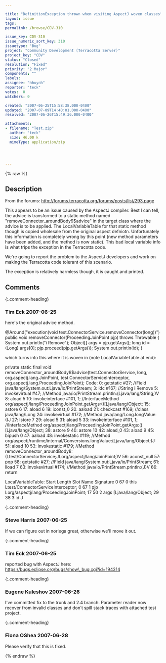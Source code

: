 ```yaml
---

title: "DefinitionException thrown when visiting AspectJ woven classes"
layout: issue
tags: 
permalink: /browse/CDV-310

issue_key: CDV-310
issue_numeric_sort_key: 310
issuetype: "Bug"
project: "Community Development (Terracotta Server)"
project_key: "CDV"
status: "Closed"
resolution: "Fixed"
priority: "2 Major"
components: ""
labels: 
assignee: "hhuynh"
reporter: "teck"
votes:  0
watchers: 0

created: "2007-06-25T15:58:38.000-0400"
updated: "2007-07-09T14:40:01.000-0400"
resolved: "2007-06-26T15:49:36.000-0400"

attachments:
- filename: "Test.zip"
  author: "teck"
  size: 46.00 k
  mimeType: application/zip




---
```


{% raw %}

## Description

<div markdown="1" class="description">

From the forums: http://forums.terracotta.org/forums/posts/list/293.page

This appears to be an issue caused by the AspectJ compiler. Best I can tell, the advice is transformed to a static method named "removeConnector\_aroundBody9$advice" in the target class where the advice is to be applied. The LocalVariableTable for that static method though is copied wholesale from the original aspect defniotn. Unfortunately this information is completely wrong by this point (new method parameters have been added, and the method is now static). This bad local variable info is what trips the exception in the Terracotta code. 

We're going to report the problem to the AspectJ developers and work on making the Terracotta code tolerant of this scenario.

The exception is relatively harmless though, it is caught and printed. 



</div>

## Comments


{:.comment-heading}
### **Tim Eck** <span class="date">2007-06-25</span>

<div markdown="1" class="comment">

here's the original advice method.

  @Around("execution(void test.ConnectorService.removeConnector(long))")
    public void removeConnector(ProceedingJoinPoint pjp) throws Throwable {
        System.out.println("i Remove");
        Object[] args = pjp.getArgs();
        long id = (Long) args[0];
        pjp.proceed(pjp.getArgs());
        System.out.println(id);
    }


which turns into this where it is woven in (note LocalVariableTable at end):

private static final void removeConnector\_aroundBody9$advice(test.ConnectorService, long, org.aspectj.lang.JoinPoint, test.ConnectorServiceInterceptor, org.aspectj.lang.ProceedingJoinPoint);
  Code:
   0:      getstatic            #27; //Field java/lang/System.out:Ljava/io/PrintStream;
   3:      ldc        #167; //String i Remove
   5:      invokevirtual       #47; //Method java/io/PrintStream.println:(Ljava/lang/String;)V
   8:      aload    5
   10:     invokeinterface   #101,  1; //InterfaceMethod org/aspectj/lang/ProceedingJoinPoint.getArgs:()[Ljava/lang/Object;
   15:     astore   6
   17:     aload    6
   19:     iconst\_0
   20:     aaload
   21:     checkcast         #169; //class java/lang/Long
   24:     invokevirtual       #172; //Method java/lang/Long.longValue:()J
   27:     lstore    7
   29:     aload    5
   31:     aload    5
   33:     invokeinterface   #101,  1; //InterfaceMethod org/aspectj/lang/ProceedingJoinPoint.getArgs:()[Ljava/lang/Object;
   38:     astore   9
   40:     astore   10
   42:     aload\_0
   43:     aload    9
   45:     bipush   0
   47:     aaload
   48:     invokestatic       #119; //Method org/aspectj/runtime/internal/Conversions.longValue:(Ljava/lang/Object;)J
   51:     aload    10
   53:     invokestatic       #179; //Method removeConnector\_aroundBody8:(Ltest/ConnectorService;JLorg/aspectj/lang/JoinPoint;)V
   56:     aconst\_null
   57:     pop
   58:     getstatic            #27; //Field java/lang/System.out:Ljava/io/PrintStream;
   61:     lload     7
   63:     invokevirtual       #174; //Method java/io/PrintStream.println:(J)V
   66:     return 

  LocalVariableTable: 
   Start  Length  Slot  Name   Signature
   0      67      0    this       Ltest/ConnectorServiceInterceptor;
   0      67      1    pjp       Lorg/aspectj/lang/ProceedingJoinPoint;
   17      50      2    args       [Ljava/lang/Object;
   29      38      3    id       J




</div>


{:.comment-heading}
### **Steve Harris** <span class="date">2007-06-25</span>

<div markdown="1" class="comment">

If we can figure out in noriega great, otherwise we'll move it out.

</div>


{:.comment-heading}
### **Tim Eck** <span class="date">2007-06-25</span>

<div markdown="1" class="comment">

reported bug with AspectJ here: https://bugs.eclipse.org/bugs/show\_bug.cgi?id=194314

</div>


{:.comment-heading}
### **Eugene Kuleshov** <span class="date">2007-06-26</span>

<div markdown="1" class="comment">

I've committed fix to the trunk and 2.4 branch. Parameter reader now recover from invalid classes and don't spill stack traces with attached test project.

</div>


{:.comment-heading}
### **Fiona OShea** <span class="date">2007-06-28</span>

<div markdown="1" class="comment">

Please  verify that this is fixed.  

</div>



{% endraw %}
